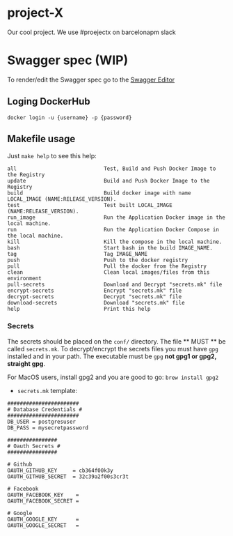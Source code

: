 # project-X

Our cool project. We use #proejectx on barcelonapm slack

# Swagger spec (WIP)

To render/edit the Swagger spec go to the [Swagger Editor](http://editor.swagger.io/#!/)

## Loging DockerHub

```text
docker login -u {username} -p {password} 
```

## Makefile usage

Just `make help` to see this help:

```text
all                            Test, Build and Push Docker Image to the Registry
update                         Build and Push Docker Image to the Registry
build                          Build docker image with name LOCAL_IMAGE (NAME:RELEASE_VERSION).
test                           Test built LOCAL_IMAGE (NAME:RELEASE_VERSION).
run_image                      Run the Application Docker image in the local machine.
run                            Run the Application Docker Compose in the local machine.
kill                           Kill the compose in the local machine.
bash                           Start bash in the build IMAGE_NAME.
tag                            Tag IMAGE_NAME
push                           Push to the docker registry
pull                           Pull the docker from the Registry
clean                          Clean local images/files from this environment
pull-secrets                   Download and Decrypt "secrets.mk" file
encrypt-secrets                Encrypt "secrets.mk" file
decrypt-secrets                Decrypt "secrets.mk" file
download-secrets               Download "secrets.mk" file
help                           Print this help
```

### Secrets

The secrets should be placed on the `conf/` directory. The file ** MUST ** be called `secrets.mk`. To decrypt/encrypt the secrets files you must have `gpg` installed and in your path. The executable must be `gpg` **not gpg1 or gpg2, straight gpg**.

For MacOS users, install gpg2 and you are good to go: `brew install gpg2`

* `secrets.mk` template:

```text
#######################
# Database Credentials #
#######################
DB_USER = postgresuser
DB_PASS = mysecretpassword

################
# Oauth Secrets #
################

# Github
OAUTH_GITHUB_KEY     = cb364f00k3y
OAUTH_GITHUB_SECRET  = 32c39a2f00s3cr3t

# Facebook
OAUTH_FACEBOOK_KEY    =
OAUTH_FACEBOOK_SECRET =

# Google
OAUTH_GOOGLE_KEY      =
OAUTH_GOOGLE_SECRET   =
```
 
